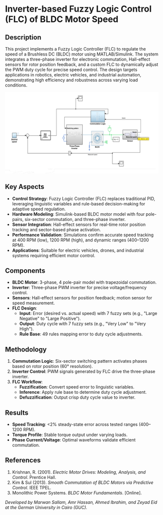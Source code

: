 # Inverter-based Fuzzy Logic Control (FLC) of BLDC Motor Speed

## Description  
This project implements a Fuzzy Logic Controller (FLC) to regulate the speed of a Brushless DC (BLDC) motor using MATLAB/Simulink. The system integrates a three-phase inverter for electronic commutation, Hall-effect sensors for rotor position feedback, and a custom FLC to dynamically adjust the PWM duty cycle for precise speed control. The design targets applications in robotics, electric vehicles, and industrial automation, demonstrating high efficiency and robustness across varying load conditions.

![Project Diagram](Model.png)

## Key Aspects  
- **Control Strategy**: Fuzzy Logic Controller (FLC) replaces traditional PID, leveraging linguistic variables and rule-based decision-making for adaptive speed regulation.  
- **Hardware Modeling**: Simulink-based BLDC motor model with four pole-pairs, six-sector commutation, and three-phase inverter.  
- **Sensor Integration**: Hall-effect sensors for real-time rotor position tracking and sector-based phase activation.  
- **Performance Validation**: Simulations confirm accurate speed tracking at 400 RPM (low), 1200 RPM (high), and dynamic ranges (400–1200 RPM).  
- **Applications**: Suitable for electric vehicles, drones, and industrial systems requiring efficient motor control.  

## Components  
- **BLDC Motor**: 3-phase, 4 pole-pair model with trapezoidal commutation.  
- **Inverter**: Three-phase PWM inverter for precise voltage/frequency control.  
- **Sensors**: Hall-effect sensors for position feedback; motion sensor for speed measurement.  
- **FLC Design**:  
  - **Input**: Error (desired vs. actual speed) with 7 fuzzy sets (e.g., "Large Negative" to "Large Positive").  
  - **Output**: Duty cycle with 7 fuzzy sets (e.g., "Very Low" to "Very High").  
  - **Rule Base**: 49 rules mapping error to duty cycle adjustments.  

## Methodology  
1. **Commutation Logic**: Six-sector switching pattern activates phases based on rotor position (60° resolution).  
2. **Inverter Control**: PWM signals generated by FLC drive the three-phase inverter.  
3. **FLC Workflow**:  
   - **Fuzzification**: Convert speed error to linguistic variables.  
   - **Inference**: Apply rule base to determine duty cycle adjustment.  
   - **Defuzzification**: Output crisp duty cycle value to inverter.  

## Results  
- **Speed Tracking**: <2% steady-state error across tested ranges (400–1200 RPM).  
- **Torque Profile**: Stable torque output under varying loads.  
- **Phase Current/Voltage**: Optimal waveforms validate efficient commutation.  

## References  
1. Krishnan, R. (2001). *Electric Motor Drives: Modeling, Analysis, and Control*. Prentice Hall.  
2. Kim & Sul (2013). *Smooth Commutation of BLDC Motors via Predictive Control*. IEEE TPEL.  
3. Monolithic Power Systems. *BLDC Motor Fundamentals*. [Online].  

*Developed by Marwan Sallam, Amr Hassan, Ahmed Ibrahim, and Zeyad Eid at the German University in Cairo (GUC).* 
